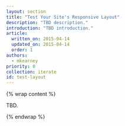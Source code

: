 ```yaml
---
layout: section
title: "Test Your Site's Responsive Layout"
description: "TBD description."
introduction: "TBD introduction."
article:
  written_on: 2015-04-14
  updated_on: 2015-04-14
  order: 1
authors:
  - mkearney
priority: 0
collection: iterate
id: test-layout
---
```


{% wrap content %}

TBD.

{% endwrap %}
